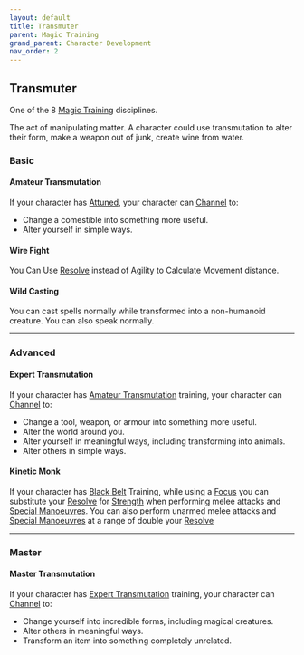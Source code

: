 ```yaml
---
layout: default
title: Transmuter
parent: Magic Training
grand_parent: Character Development
nav_order: 2
---
```

## Transmuter
One of the 8 [Magic Training](Magic-Training) disciplines.

The act of manipulating matter. A character could use transmutation to alter their form, make a weapon out of junk, create wine from water.

### Basic
#### Amateur Transmutation
If your character has [Attuned](Magic-Training#Attuned), your character can [Channel](Channel) to:
* Change a comestible into something more useful. 
* Alter yourself in simple ways.

#### Wire Fight
You Can Use [Resolve](Resolve) instead of Agility to Calculate Movement distance.

#### Wild Casting
You can cast spells normally while transformed into a non-humanoid creature. You can also speak normally.

---
### Advanced

#### Expert Transmutation
If your character has [Amateur Transmutation](#Amateur%20Transmutation) training, your character can [Channel](Channel) to:
* Change a tool, weapon, or armour into something more useful. 
* Alter the world around you.
* Alter yourself in meaningful ways, including transforming into animals. 
* Alter others in simple ways.

#### Kinetic Monk
If your character has [Black Belt](Pugilist#Black%20Belt) Training, while using a [Focus](Example-Gear#Focus) you can substitute your [Resolve](Resolve) for [Strength](Strength) when performing melee attacks and [Special Manoeuvres](Combat#Special%20Manoeuvres). You can also perform unarmed melee attacks and [Special Manoeuvres](Combat#Special%20Manoeuvres) at a range of double your [Resolve](Resolve)

---
### Master

#### Master Transmutation
If your character has [Expert Transmutation](#Expert%20Transmutation) training, your character can [Channel](Channel) to:

* Change yourself into incredible forms, including magical creatures.
* Alter others in meaningful ways. 
* Transform an item into something completely unrelated.